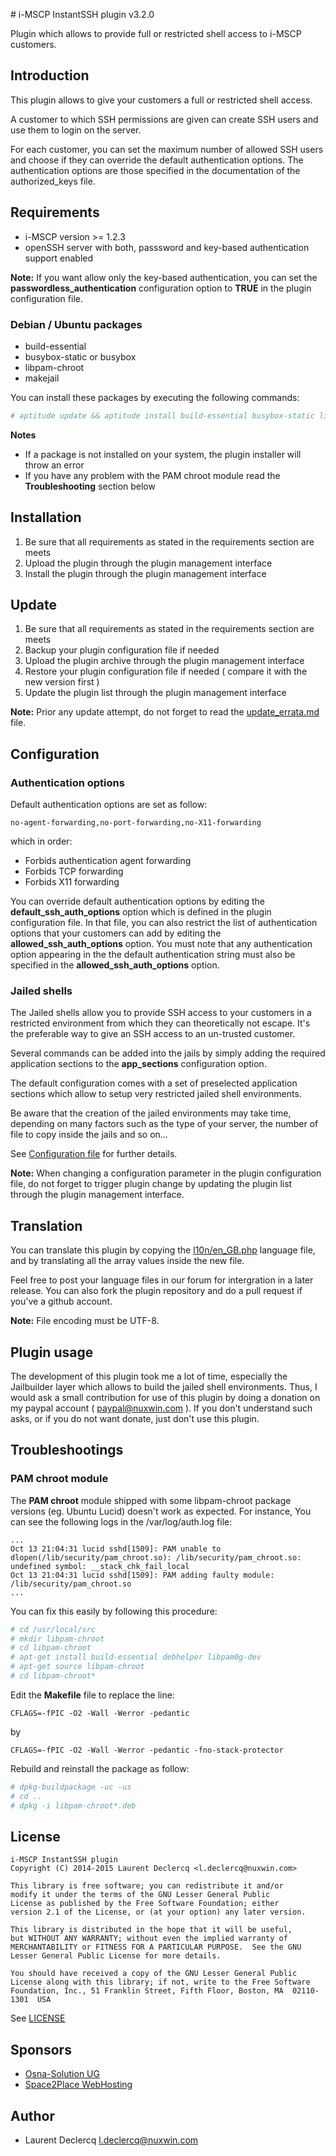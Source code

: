 # i-MSCP InstantSSH plugin v3.2.0

Plugin which allows to provide full or restricted shell access to i-MSCP customers.

## Introduction

This plugin allows to give your customers a full or restricted shell access.

A customer to which SSH permissions are given can create SSH users and use them to login on the server.

For each customer, you can set the maximum number of allowed SSH users and choose if they can override the default
authentication options. The authentication options are those specified in the documentation of the authorized_keys file.

## Requirements

* i-MSCP version >= 1.2.3
* openSSH server with both, passsword and key-based authentication support enabled

**Note:** If you want allow only the key-based authentication, you can set the **passwordless_authentication**
configuration option to **TRUE** in the plugin configuration file.

### Debian / Ubuntu packages

* build-essential
* busybox-static or busybox
* libpam-chroot
* makejail

You can install these packages by executing the following commands:

```bash
# aptitude update && aptitude install build-essential busybox-static libpam-chroot makejail
```

**Notes**

* If a package is not installed on your system, the plugin installer will throw an error
* If you have any problem with the PAM chroot module read the **Troubleshooting** section below

## Installation

1. Be sure that all requirements as stated in the requirements section are meets
2. Upload the plugin through the plugin management interface
3. Install the plugin through the plugin management interface

## Update

1. Be sure that all requirements as stated in the requirements section are meets
2. Backup your plugin configuration file if needed
3. Upload the plugin archive through the plugin management interface
4. Restore your plugin configuration file if needed ( compare it with the new version first )
5. Update the plugin list through the plugin management interface

**Note:** Prior any update attempt, do not forget to read the [update_errata.md](update_errata.md) file.

## Configuration

### Authentication options

Default authentication options are set as follow:

```
no-agent-forwarding,no-port-forwarding,no-X11-forwarding
```

which in order:

* Forbids authentication agent forwarding
* Forbids TCP forwarding
* Forbids X11 forwarding

You can override default authentication options by editing the **default_ssh_auth_options** option which is defined in
the plugin configuration file. In that file, you can also restrict the list of authentication options that your
customers can add by editing the **allowed_ssh_auth_options** option. You must note that any authentication option
appearing in the the default authentication string must also be specified in the **allowed_ssh_auth_options** option.

### Jailed shells

The Jailed shells allow you to provide SSH access to your customers in a restricted environment from which they can
theoretically not escape. It's the preferable way to give an SSH access to an un-trusted customer.

Several commands can be added into the jails by simply adding the required application sections to the **app_sections**
configuration option.

The default configuration comes with a set of preselected application sections which allow to setup very restricted
jailed shell environments.

Be aware that the creation of the jailed environments may take time, depending on many factors such as the type of your
server, the number of file to copy inside the jails and so on...

See [Configuration file](../InstantSSH/config.php) for further details.

**Note:** When changing a configuration parameter in the plugin configuration file, do not forget to trigger plugin
change by updating the plugin list through the plugin management interface.

## Translation

You can translate this plugin by copying the [l10n/en_GB.php](l10n/en_GB.php) language file, and by translating all the
array values inside the new file.

Feel free to post your language files in our forum for intergration in a later release. You can also fork the plugin
repository and do a pull request if you've a github account.

**Note:** File encoding must be UTF-8.

## Plugin usage

The development of this plugin took me a lot of time, especially the Jailbuilder layer which allows to build the jailed
shell environments. Thus, I would ask a small contribution for use of this plugin by doing a donation on my paypal
account ( paypal@nuxwin.com ). If you don't understand such asks, or if you do not want donate, just don't use this
plugin.

## Troubleshootings

### PAM chroot module

The **PAM chroot** module shipped with some libpam-chroot package versions (eg. Ubuntu Lucid) doesn't work as expected.
For instance, You can see the following logs in the /var/log/auth.log file:

```
...
Oct 13 21:04:31 lucid sshd[1509]: PAM unable to dlopen(/lib/security/pam_chroot.so): /lib/security/pam_chroot.so: undefined symbol: __stack_chk_fail_local
Oct 13 21:04:31 lucid sshd[1509]: PAM adding faulty module: /lib/security/pam_chroot.so
...
```

You can fix this easily by following this procedure:

```bash
# cd /usr/local/src
# mkdir libpam-chroot
# cd libpam-chroot
# apt-get install build-essential debhelper libpam0g-dev
# apt-get source libpam-chroot
# cd libpam-chroot*
```

Edit the **Makefile** file to replace the line:

```
CFLAGS=-fPIC -O2 -Wall -Werror -pedantic
```

by

```
CFLAGS=-fPIC -O2 -Wall -Werror -pedantic -fno-stack-protector
```

Rebuild and reinstall the package as follow:

```bash
# dpkg-buildpackage -uc -us
# cd ..
# dpkg -i libpam-chroot*.deb
```

## License

```
i-MSCP InstantSSH plugin
Copyright (C) 2014-2015 Laurent Declercq <l.declercq@nuxwin.com>

This library is free software; you can redistribute it and/or
modify it under the terms of the GNU Lesser General Public
License as published by the Free Software Foundation; either
version 2.1 of the License, or (at your option) any later version.

This library is distributed in the hope that it will be useful,
but WITHOUT ANY WARRANTY; without even the implied warranty of
MERCHANTABILITY or FITNESS FOR A PARTICULAR PURPOSE.  See the GNU
Lesser General Public License for more details.

You should have received a copy of the GNU Lesser General Public
License along with this library; if not, write to the Free Software
Foundation, Inc., 51 Franklin Street, Fifth Floor, Boston, MA  02110-1301  USA
```

See [LICENSE](LICENSE)

## Sponsors

* [Osna-Solution UG](http://portal.osna-solution.de "Osna-Solution UG")
* [Space2Place WebHosting](http://space2place.de "Space2Place WebHosting")

## Author

* Laurent Declercq <l.declercq@nuxwin.com>
